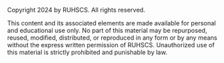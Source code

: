 Copyright 2024 by RUHSCS. All rights reserved.

This content and its associated elements are made available for personal and educational use only. No part of this material may be repurposed, reused, modified, distributed, or reproduced in any form or by any means without the express written permission of RUHSCS. Unauthorized use of this material is strictly prohibited and punishable by law.
